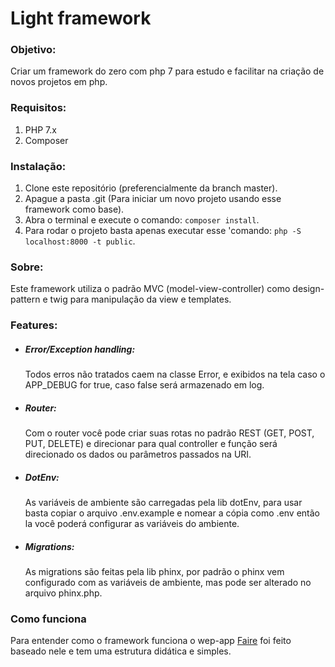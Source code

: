 # Light framework

### Objetivo:
Criar um framework do zero com php 7 para estudo e facilitar na criação de novos projetos em php.

### Requisitos: 
   1. PHP 7.x
   2. Composer

### Instalação:
   1. Clone este repositório (preferencialmente da branch master).
   2. Apague a pasta .git (Para iniciar um novo projeto usando esse framework como base).
   3. Abra o terminal e execute o comando:  ```composer install```.
   4. Para rodar o projeto basta apenas executar esse 'comando: ```php -S localhost:8000 -t public```. 
   
### Sobre: 
Este framework utiliza o padrão MVC (model-view-controller) como design-pattern e twig para manipulação da view e templates.

### Features:
    
* ##### Error/Exception handling:
    Todos erros não tratados caem na classe Error, e exibidos na tela caso o APP_DEBUG for true, caso false será armazenado em log.
* ##### Router:
    Com o router você pode criar suas rotas no padrão REST (GET, POST, PUT, DELETE) e direcionar para qual controller e função será direcionado os dados ou parâmetros passados na URI.
* ##### DotEnv:
    As variáveis de ambiente são carregadas pela lib dotEnv, para usar basta copiar o arquivo .env.example e nomear a cópia como .env então la você poderá configurar as variáveis do ambiente.
* ##### Migrations:
    As migrations são feitas pela lib phinx, por padrão o phinx vem configurado com as variáveis de ambiente, mas pode ser alterado no arquivo phinx.php.

### Como funciona
Para entender como o framework funciona o wep-app [Faire](http://faireapp.herokuapp.com/) foi feito baseado nele e tem uma estrutura didática e simples.






